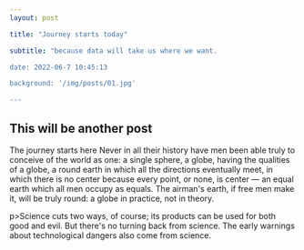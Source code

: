 ```yaml
---
layout: post

title: "Journey starts today"

subtitle: "because data will take us where we want.

date: 2022-06-7 10:45:13

background: '/img/posts/01.jpg'

---
```


## This will be another post

The journey starts here
Never in all their history have men been able truly to conceive of the world as one: a single sphere, a globe, having the qualities of a globe, a round earth in which all the directions eventually meet, in which there is no center because every point, or none, is center — an equal earth which all men occupy as equals. The airman's earth, if free men make it, will be truly round: a globe in practice, not in theory.

p>Science cuts two ways, of course; its products can be used for both good and evil. But there's no turning back from science. The early warnings about technological dangers also come from science.
